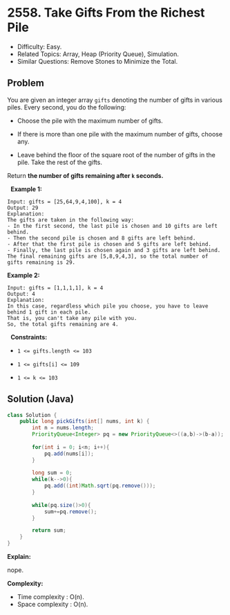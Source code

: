# 2558. Take Gifts From the Richest Pile

- Difficulty: Easy.
- Related Topics: Array, Heap (Priority Queue), Simulation.
- Similar Questions: Remove Stones to Minimize the Total.

## Problem

You are given an integer array ```gifts``` denoting the number of gifts in various piles. Every second, you do the following:


	
- Choose the pile with the maximum number of gifts.
	
- If there is more than one pile with the maximum number of gifts, choose any.
	
- Leave behind the floor of the square root of the number of gifts in the pile. Take the rest of the gifts.


Return **the number of gifts remaining after **```k```** seconds.**

 
**Example 1:**

```
Input: gifts = [25,64,9,4,100], k = 4
Output: 29
Explanation: 
The gifts are taken in the following way:
- In the first second, the last pile is chosen and 10 gifts are left behind.
- Then the second pile is chosen and 8 gifts are left behind.
- After that the first pile is chosen and 5 gifts are left behind.
- Finally, the last pile is chosen again and 3 gifts are left behind.
The final remaining gifts are [5,8,9,4,3], so the total number of gifts remaining is 29.
```

**Example 2:**

```
Input: gifts = [1,1,1,1], k = 4
Output: 4
Explanation: 
In this case, regardless which pile you choose, you have to leave behind 1 gift in each pile. 
That is, you can't take any pile with you. 
So, the total gifts remaining are 4.
```

 
**Constraints:**


	
- ```1 <= gifts.length <= 103```
	
- ```1 <= gifts[i] <= 109```
	
- ```1 <= k <= 103```



## Solution (Java)

```java
class Solution {
    public long pickGifts(int[] nums, int k) {
        int n = nums.length;
        PriorityQueue<Integer> pq = new PriorityQueue<>((a,b)->(b-a));    // MAX-HEAP
        
        for(int i = 0; i<n; i++){
            pq.add(nums[i]);
        }
        
        long sum = 0;
        while(k-->0){
            pq.add((int)Math.sqrt(pq.remove()));
        }
        
        while(pq.size()>0){
            sum+=pq.remove();
        }

        return sum;
    }
}
```

**Explain:**

nope.

**Complexity:**

* Time complexity : O(n).
* Space complexity : O(n).
